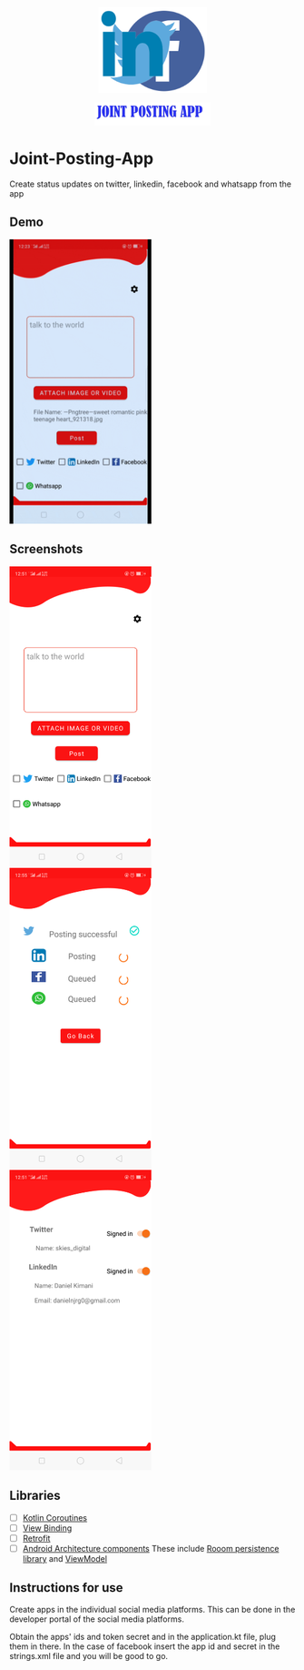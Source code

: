 
<p align="center"><img src="assets/joint_posting_app2.png" alt="Joint Posting App" height="150px"></p>
<p align="center"><img src="assets/joint_posting_app.png" alt="Joint Posting App" height="40px"></p>



# Joint-Posting-App

Create status updates on twitter, linkedin, facebook and whatsapp from the app




## Demo


<p><img src="assets/demo.gif" alt="Joint Posting App" height="500px"></p>


## Screenshots

<img src="assets/screnshot_home.png" width="250"/>&nbsp;&nbsp;&nbsp; <img src="assets/screenshots_post.png" width="250"/>&nbsp;&nbsp;&nbsp; <img src="assets/screenshot_settings.png" width="250"/>


## Libraries

 - [ ] [Kotlin Coroutines](https://developer.android.com/kotlin/coroutines)
 - [ ] [View Binding](https://developer.android.com/topic/libraries/view-binding)
 - [ ] [Retrofit](https://square.github.io/retrofit/)
 - [ ] [Android Architecture components](https://developer.android.com/topic/libraries/architecture) These include [Rooom persistence library](https://developer.android.com/training/data-storage/room) and [ViewModel](https://developer.android.com/topic/libraries/architecture/viewmodel)

## Instructions for use
Create apps in the individual social media platforms. This can be done in the developer portal of the social media platforms.

Obtain the apps' ids and token secret and in the application.kt file, plug them in there. In the case of facebook insert the app id and secret in the strings.xml file and you will be good to go.






